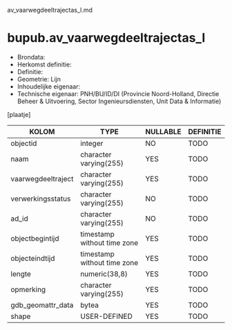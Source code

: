 av_vaarwegdeeltrajectas_l.md

# bupub.av_vaarwegdeeltrajectas_l


* Brondata: 
* Herkomst definitie: 
* Definitie: 
* Geometrie: Lijn
* Inhoudelijke eigenaar: 
* Technische eigenaar: PNH/BU/ID/DI (Provincie Noord-Holland, Directie Beheer & Uitvoering, Sector Ingenieursdiensten, Unit Data & Informatie)

[plaatje]


|KOLOM                            |TYPE                       |NULLABLE|DEFINITIE|
|------                           |----                       |-----   |-----    |
|objectid                         |integer                    |NO      |TODO|
|naam                             |character varying(255)     |YES     |TODO|
|vaarwegdeeltraject               |character varying(255)     |YES     |TODO|
|verwerkingsstatus                |character varying(255)     |NO      |TODO|
|ad_id                            |character varying(255)     |NO      |TODO|
|objectbegintijd                  |timestamp without time zone|YES     |TODO|
|objecteindtijd                   |timestamp without time zone|YES     |TODO|
|lengte                           |numeric(38,8)              |YES     |TODO|
|opmerking                        |character varying(255)     |YES     |TODO|
|gdb_geomattr_data                |bytea                      |YES     |TODO|
|shape                            |USER-DEFINED               |YES     |TODO|
